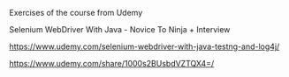 Exercises of the course from Udemy 

Selenium WebDriver With Java - Novice To Ninja + Interview

https://www.udemy.com/selenium-webdriver-with-java-testng-and-log4j/

https://www.udemy.com/share/1000s2BUsbdVZTQX4=/
